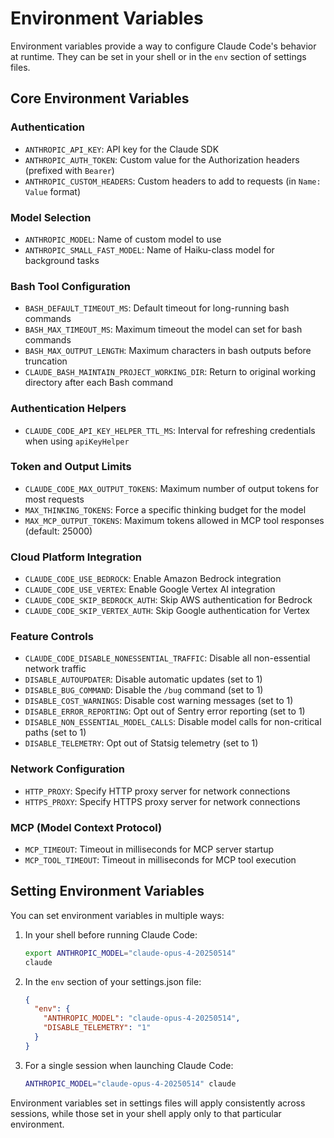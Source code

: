 # Environment Variables

Environment variables provide a way to configure Claude Code's behavior at runtime. They can be set in your shell or in the `env` section of settings files.

## Core Environment Variables

### Authentication

- `ANTHROPIC_API_KEY`: API key for the Claude SDK
- `ANTHROPIC_AUTH_TOKEN`: Custom value for the Authorization headers (prefixed with `Bearer`)
- `ANTHROPIC_CUSTOM_HEADERS`: Custom headers to add to requests (in `Name: Value` format)

### Model Selection

- `ANTHROPIC_MODEL`: Name of custom model to use
- `ANTHROPIC_SMALL_FAST_MODEL`: Name of Haiku-class model for background tasks

### Bash Tool Configuration

- `BASH_DEFAULT_TIMEOUT_MS`: Default timeout for long-running bash commands
- `BASH_MAX_TIMEOUT_MS`: Maximum timeout the model can set for bash commands
- `BASH_MAX_OUTPUT_LENGTH`: Maximum characters in bash outputs before truncation
- `CLAUDE_BASH_MAINTAIN_PROJECT_WORKING_DIR`: Return to original working directory after each Bash command

### Authentication Helpers

- `CLAUDE_CODE_API_KEY_HELPER_TTL_MS`: Interval for refreshing credentials when using `apiKeyHelper`

### Token and Output Limits

- `CLAUDE_CODE_MAX_OUTPUT_TOKENS`: Maximum number of output tokens for most requests
- `MAX_THINKING_TOKENS`: Force a specific thinking budget for the model
- `MAX_MCP_OUTPUT_TOKENS`: Maximum tokens allowed in MCP tool responses (default: 25000)

### Cloud Platform Integration

- `CLAUDE_CODE_USE_BEDROCK`: Enable Amazon Bedrock integration
- `CLAUDE_CODE_USE_VERTEX`: Enable Google Vertex AI integration
- `CLAUDE_CODE_SKIP_BEDROCK_AUTH`: Skip AWS authentication for Bedrock
- `CLAUDE_CODE_SKIP_VERTEX_AUTH`: Skip Google authentication for Vertex

### Feature Controls

- `CLAUDE_CODE_DISABLE_NONESSENTIAL_TRAFFIC`: Disable all non-essential network traffic
- `DISABLE_AUTOUPDATER`: Disable automatic updates (set to 1)
- `DISABLE_BUG_COMMAND`: Disable the `/bug` command (set to 1)
- `DISABLE_COST_WARNINGS`: Disable cost warning messages (set to 1)
- `DISABLE_ERROR_REPORTING`: Opt out of Sentry error reporting (set to 1)
- `DISABLE_NON_ESSENTIAL_MODEL_CALLS`: Disable model calls for non-critical paths (set to 1)
- `DISABLE_TELEMETRY`: Opt out of Statsig telemetry (set to 1)

### Network Configuration

- `HTTP_PROXY`: Specify HTTP proxy server for network connections
- `HTTPS_PROXY`: Specify HTTPS proxy server for network connections

### MCP (Model Context Protocol)

- `MCP_TIMEOUT`: Timeout in milliseconds for MCP server startup
- `MCP_TOOL_TIMEOUT`: Timeout in milliseconds for MCP tool execution

## Setting Environment Variables

You can set environment variables in multiple ways:

1. In your shell before running Claude Code:
   ```bash
   export ANTHROPIC_MODEL="claude-opus-4-20250514"
   claude
   ```

2. In the `env` section of your settings.json file:
   ```json
   {
     "env": {
       "ANTHROPIC_MODEL": "claude-opus-4-20250514",
       "DISABLE_TELEMETRY": "1"
     }
   }
   ```

3. For a single session when launching Claude Code:
   ```bash
   ANTHROPIC_MODEL="claude-opus-4-20250514" claude
   ```

Environment variables set in settings files will apply consistently across sessions, while those set in your shell apply only to that particular environment.
